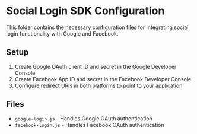 # Social Login SDK Configuration

This folder contains the necessary configuration files for integrating social login functionality with Google and Facebook.

## Setup

1. Create Google OAuth client ID and secret in the Google Developer Console
2. Create Facebook App ID and secret in the Facebook Developer Console
3. Configure redirect URIs in both platforms to point to your application

## Files
- `google-login.js` - Handles Google OAuth authentication
- `facebook-login.js` - Handles Facebook OAuth authentication
